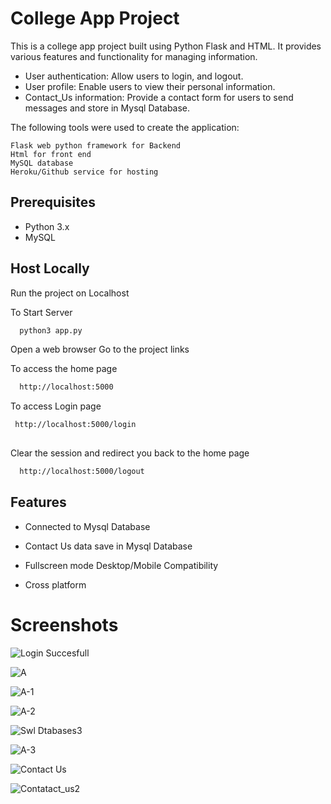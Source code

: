 
# College App Project

This is a college app project built using Python Flask and HTML. It provides various features and functionality for managing information.



- User authentication: Allow users to login, and logout.
- User profile: Enable users to view their personal information.
- Contact_Us information: Provide a contact form for users to send messages and store in Mysql Database.


The following tools were used to create the application:


    Flask web python framework for Backend
    Html for front end
    MySQL database
    Heroku/Github service for hosting

    



## Prerequisites

- Python 3.x
- MySQL


## Host Locally

Run the project on Localhost

To Start Server

```bash
  python3 app.py
```

Open a web browser
Go to the project links

To access the home page
```bash 
  http://localhost:5000  
``` 

To access Login page
```bash
 http://localhost:5000/login 
 
```

Clear the session and redirect you back to the home page
```bash
  http://localhost:5000/logout
```
## Features

- Connected to Mysql Database




- Contact Us data save in Mysql Database 



- Fullscreen mode Desktop/Mobile Compatibility




- Cross platform


# Screenshots
![Login Succesfull](https://github.com/Mayur96k/xenon.github.io/assets/114133429/768abb0a-16fb-4cac-a1be-d441d4733cec)

![A](https://github.com/Mayur96k/xenon.github.io/assets/114133429/7b2f3520-2877-4674-bbee-a3c0e55e1b2b)

![A-1](https://github.com/Mayur96k/xenon.github.io/assets/114133429/8220326d-63d7-4804-b6c5-68c6e7a9f430)

![A-2](https://github.com/Mayur96k/xenon.github.io/assets/114133429/21ae375a-219f-420d-bb9b-005e392d039b)

![Swl Dtabases3](https://github.com/Mayur96k/xenon.github.io/assets/114133429/b18de893-ef2d-407a-9064-de518306c594)

![A-3](https://github.com/Mayur96k/xenon.github.io/assets/114133429/da33c4df-7bd2-4768-aa9f-a7f8dfa5cbba)

![Contact Us](https://github.com/Mayur96k/xenon.github.io/assets/114133429/6a14160a-1d18-4f5d-b549-de577b2ac413)

![Contatact_us2](https://github.com/Mayur96k/xenon.github.io/assets/114133429/f671ba02-349e-4fc8-9218-cb6b4a617de9)
